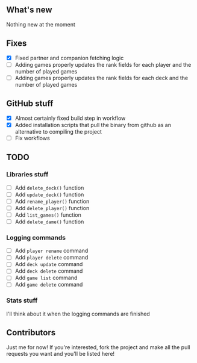 ## What's new
Nothing new at the moment
## Fixes
- [x] Fixed partner and companion fetching logic
- [ ] Adding games properly updates the rank fields for each player and the number of played games
- [ ] Adding games properly updates the rank fields for each deck and the number of played games
## GitHub stuff
- [x] Almost certainly fixed build step in workflow
- [x] Added installation scripts that pull the binary from github as an alternative to compiling the project
- [ ] Fix workflows
## TODO
### Libraries stuff
- [ ] Add `delete_deck()` function
- [ ] Add `update_deck()` function
- [ ] Add `rename_player()` function
- [ ] Add `delete_player()` function
- [ ] Add `list_games()` function
- [ ] Add `delete_dame()` function
### Logging commands
- [ ] Add `player rename` command
- [ ] Add `player delete` command
- [ ] Add `deck update` command
- [ ] Add `deck delete` command
- [ ] Add `game list` command
- [ ] Add `game delete` command
### Stats stuff
I'll think about it when the logging commands are finished

## Contributors
Just me for now! If you're interested, fork the project and make all the pull requests you want and you'll be listed here!
